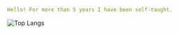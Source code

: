 ###
```yaml
Hello! For more than 5 years I have been self-taught.
```

 ![Top Langs](https://github-readme-stats.vercel.app/api/top-langs/?username=ismaileke&theme=tokyonight)
